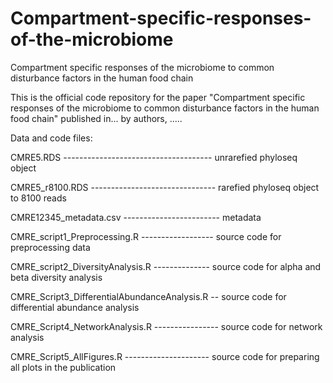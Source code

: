 # Compartment-specific-responses-of-the-microbiome
Compartment specific responses of the microbiome to common disturbance factors in the human food chain 

This is the official code repository for the paper "Compartment specific responses of the microbiome to common disturbance factors in the human food chain" published in... by authors, .....

Data and code files:

CMRE5.RDS ------------------------------------- unrarefied phyloseq object

CMRE5_r8100.RDS ------------------------------- rarefied phyloseq object to 8100 reads

CMRE12345_metadata.csv ------------------------ metadata

CMRE_script1_Preprocessing.R ------------------ source code for preprocessing data

CMRE_script2_DiversityAnalysis.R -------------- source code for alpha and beta diversity analysis

CMRE_Script3_DifferentialAbundanceAnalysis.R -- source code for differential abundance analysis

CMRE_Script4_NetworkAnalysis.R ---------------- source code for network analysis

CMRE_Script5_AllFigures.R --------------------- source code for preparing all plots in the publication

